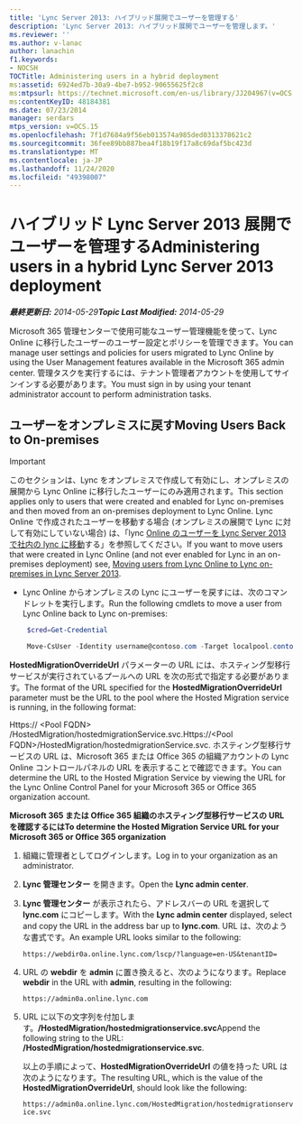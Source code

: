 ```yaml
---
title: 'Lync Server 2013: ハイブリッド展開でユーザーを管理する'
description: 'Lync Server 2013: ハイブリッド展開でユーザーを管理します。'
ms.reviewer: ''
ms.author: v-lanac
author: lanachin
f1.keywords:
- NOCSH
TOCTitle: Administering users in a hybrid deployment
ms:assetid: 6924ed7b-30a9-4be7-b952-90655625f2c8
ms:mtpsurl: https://technet.microsoft.com/en-us/library/JJ204967(v=OCS.15)
ms:contentKeyID: 48184381
ms.date: 07/23/2014
manager: serdars
mtps_version: v=OCS.15
ms.openlocfilehash: 7f1d7684a9f56eb013574a985ded0313378621c2
ms.sourcegitcommit: 36fee89bb887bea4f18b19f17a8c69daf5bc423d
ms.translationtype: MT
ms.contentlocale: ja-JP
ms.lasthandoff: 11/24/2020
ms.locfileid: "49398007"
---
```

# <a name="administering-users-in-a-hybrid-lync-server-2013-deployment"></a><span data-ttu-id="b020b-103">ハイブリッド Lync Server 2013 展開でユーザーを管理する</span><span class="sxs-lookup"><span data-stu-id="b020b-103">Administering users in a hybrid Lync Server 2013 deployment</span></span>

<div data-xmlns="http://www.w3.org/1999/xhtml">

<div class="topic" data-xmlns="http://www.w3.org/1999/xhtml" data-msxsl="urn:schemas-microsoft-com:xslt" data-cs="https://msdn.microsoft.com/">

<div data-asp="https://msdn2.microsoft.com/asp">



</div>

<div id="mainSection">

<div id="mainBody"><span data-ttu-id="b020b-104">

<span> </span></span><span class="sxs-lookup"><span data-stu-id="b020b-104">

<span> </span></span></span>

<span data-ttu-id="b020b-105">_**最終更新日:** 2014-05-29_</span><span class="sxs-lookup"><span data-stu-id="b020b-105">_**Topic Last Modified:** 2014-05-29_</span></span>

<span data-ttu-id="b020b-106">Microsoft 365 管理センターで使用可能なユーザー管理機能を使って、Lync Online に移行したユーザーのユーザー設定とポリシーを管理できます。</span><span class="sxs-lookup"><span data-stu-id="b020b-106">You can manage user settings and policies for users migrated to Lync Online by using the User Management features available in the Microsoft 365 admin center.</span></span> <span data-ttu-id="b020b-107">管理タスクを実行するには、テナント管理者アカウントを使用してサインインする必要があります。</span><span class="sxs-lookup"><span data-stu-id="b020b-107">You must sign in by using your tenant administrator account to perform administration tasks.</span></span>

<div>

## <a name="moving-users-back-to-on-premises"></a><span data-ttu-id="b020b-108">ユーザーをオンプレミスに戻す</span><span class="sxs-lookup"><span data-stu-id="b020b-108">Moving Users Back to On-premises</span></span>

<div class="">


> [!IMPORTANT]  
> <span data-ttu-id="b020b-109">このセクションは、Lync をオンプレミスで作成して有効にし、オンプレミスの展開から Lync Online に移行したユーザーにのみ適用されます。</span><span class="sxs-lookup"><span data-stu-id="b020b-109">This section applies only to users that were created and enabled for Lync on-premises and then moved from an on-premises deployment to Lync Online.</span></span> <span data-ttu-id="b020b-110">Lync Online で作成されたユーザーを移動する場合 (オンプレミスの展開で Lync に対して有効にしていない場合) は、「lync <A href="lync-server-2013-moving-users-from-lync-online-to-lync-on-premises.md">Online のユーザーを Lync Server 2013 で社内の lync に移動</A>する」を参照してください。</span><span class="sxs-lookup"><span data-stu-id="b020b-110">If you want to move users that were created in Lync Online (and not ever enabled for Lync in an on-premises deployment) see, <A href="lync-server-2013-moving-users-from-lync-online-to-lync-on-premises.md">Moving users from Lync Online to Lync on-premises in Lync Server 2013</A>.</span></span>



</div>

  - <span data-ttu-id="b020b-111">Lync Online からオンプレミスの Lync にユーザーを戻すには、次のコマンドレットを実行します。</span><span class="sxs-lookup"><span data-stu-id="b020b-111">Run the following cmdlets to move a user from Lync Online back to Lync on-premises:</span></span>
    
       ```PowerShell
        $cred=Get-Credential
       ```
    
       ```PowerShell
        Move-CsUser -Identity username@contoso.com -Target localpool.contoso.com -Credential $cred -HostedMigrationOverrideUrl <URL>
       ```

<span data-ttu-id="b020b-112">**HostedMigrationOverrideUrl** パラメーターの URL には、ホスティング型移行サービスが実行されているプールへの URL を次の形式で指定する必要があります。</span><span class="sxs-lookup"><span data-stu-id="b020b-112">The format of the URL specified for the **HostedMigrationOverrideUrl** parameter must be the URL to the pool where the Hosted Migration service is running, in the following format:</span></span>

<span data-ttu-id="b020b-113"> Https:// \<Pool FQDN\> /HostedMigration/hostedmigrationService.svc.</span><span class="sxs-lookup"><span data-stu-id="b020b-113">Https://\<Pool FQDN\>/HostedMigration/hostedmigrationService.svc.</span></span> <span data-ttu-id="b020b-114">ホスティング型移行サービスの URL は、Microsoft 365 または Office 365 の組織アカウントの Lync Online コントロールパネルの URL を表示することで確認できます。</span><span class="sxs-lookup"><span data-stu-id="b020b-114">You can determine the URL to the Hosted Migration Service by viewing the URL for the Lync Online Control Panel for your Microsoft 365 or Office 365 organization account.</span></span>

<span data-ttu-id="b020b-115">**Microsoft 365 または Office 365 組織のホスティング型移行サービスの URL を確認するには**</span><span class="sxs-lookup"><span data-stu-id="b020b-115">**To determine the Hosted Migration Service URL for your Microsoft 365 or Office 365 organization**</span></span>

1.  <span data-ttu-id="b020b-116">組織に管理者としてログインします。</span><span class="sxs-lookup"><span data-stu-id="b020b-116">Log in to your organization as an administrator.</span></span>

2.  <span data-ttu-id="b020b-117">**Lync 管理センター** を開きます。</span><span class="sxs-lookup"><span data-stu-id="b020b-117">Open the **Lync admin center**.</span></span>

3.  <span data-ttu-id="b020b-118">**Lync 管理センター** が表示されたら、アドレスバーの URL を選択して **lync.com** にコピーします。</span><span class="sxs-lookup"><span data-stu-id="b020b-118">With the **Lync admin center** displayed, select and copy the URL in the address bar up to **lync.com**.</span></span> <span data-ttu-id="b020b-119">URL は、次のような書式です。</span><span class="sxs-lookup"><span data-stu-id="b020b-119">An example URL looks similar to the following:</span></span>
    
    `https://webdir0a.online.lync.com/lscp/?language=en-US&tenantID=`

4.  <span data-ttu-id="b020b-120">URL の **webdir** を **admin** に置き換えると、次のようになります。</span><span class="sxs-lookup"><span data-stu-id="b020b-120">Replace **webdir** in the URL with **admin**, resulting in the following:</span></span>
    
    `https://admin0a.online.lync.com`

5.  <span data-ttu-id="b020b-121">URL に以下の文字列を付加します。**/HostedMigration/hostedmigrationservice.svc**</span><span class="sxs-lookup"><span data-stu-id="b020b-121">Append the following string to the URL: **/HostedMigration/hostedmigrationservice.svc**.</span></span>
    
    <span data-ttu-id="b020b-122">以上の手順によって、**HostedMigrationOverrideUrl** の値を持った URL は次のようになります。</span><span class="sxs-lookup"><span data-stu-id="b020b-122">The resulting URL, which is the value of the **HostedMigrationOverrideUrl**, should look like the following:</span></span>
    
    `https://admin0a.online.lync.com/HostedMigration/hostedmigrationservice.svc`

<span data-ttu-id="b020b-123"></div>

</div>

<span> </span>

</div>

</div>

</span><span class="sxs-lookup"><span data-stu-id="b020b-123"></div>

</div>

<span> </span>

</div>

</div>

</span></span></div>

